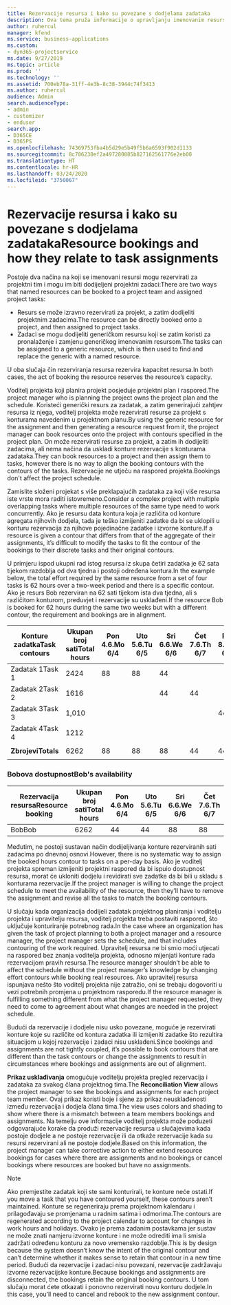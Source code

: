 ```yaml
---
title: Rezervacije resursa i kako su povezane s dodjelama zadataka
description: Ova tema pruža informacije o upravljanju imenovanim resursima, rezervacijama resursa i dodjelama zadataka te načinu na koji su međusobno povezani.
author: ruhercul
manager: kfend
ms.service: business-applications
ms.custom:
- dyn365-projectservice
ms.date: 9/27/2019
ms.topic: article
ms.prod: ''
ms.technology: ''
ms.assetid: 700eb78a-31ff-4e3b-8c38-3944c74f3413
ms.author: ruhercul
audience: Admin
search.audienceType:
- admin
- customizer
- enduser
search.app:
- D365CE
- D365PS
ms.openlocfilehash: 74369753fba4b5d29e5b49f5b6a6593f902d1133
ms.sourcegitcommit: 8c786230ef2a497280885b827162561776e2eb00
ms.translationtype: HT
ms.contentlocale: hr-HR
ms.lasthandoff: 03/24/2020
ms.locfileid: "3750067"
---
```

# <a name="resource-bookings-and-how-they-relate-to-task-assignments"></a><span data-ttu-id="397b4-103">Rezervacije resursa i kako su povezane s dodjelama zadataka</span><span class="sxs-lookup"><span data-stu-id="397b4-103">Resource bookings and how they relate to task assignments</span></span>


<span data-ttu-id="397b4-104">Postoje dva načina na koji se imenovani resursi mogu rezervirati za projektni tim i mogu im biti dodijeljeni projektni zadaci:</span><span class="sxs-lookup"><span data-stu-id="397b4-104">There are two ways that named resources can be booked to a project team and assigned project tasks:</span></span>

- <span data-ttu-id="397b4-105">Resurs se može izravno rezervirati za projekt, a zatim dodijeliti projektnim zadacima.</span><span class="sxs-lookup"><span data-stu-id="397b4-105">The resource can be directly booked onto a project, and then assigned to project tasks.</span></span>
- <span data-ttu-id="397b4-106">Zadaci se mogu dodijeliti generičkom resursu koji se zatim koristi za pronalaženje i zamjenu generičkog imenovanim resursom.</span><span class="sxs-lookup"><span data-stu-id="397b4-106">The tasks can be assigned to a generic resource, which is then used to find and replace the generic with a named resource.</span></span> 

<span data-ttu-id="397b4-107">U oba slučaja čin rezerviranja resursa rezervira kapacitet resursa.</span><span class="sxs-lookup"><span data-stu-id="397b4-107">In both cases, the act of booking the resource reserves the resource’s capacity.</span></span>

<span data-ttu-id="397b4-108">Voditelj projekta koji planira projekt posjeduje projektni plan i raspored.</span><span class="sxs-lookup"><span data-stu-id="397b4-108">The project manager who is planning the project owns the project plan and the schedule.</span></span> <span data-ttu-id="397b4-109">Koristeći generički resurs za zadatak, a zatim generirajući zahtjev resursa iz njega, voditelj projekta može rezervirati resurse za projekt s konturama navedenim u projektnom planu.</span><span class="sxs-lookup"><span data-stu-id="397b4-109">By using the generic resource for the assignment and then generating a resource request from it, the project manager can book resources onto the project with contours specified in the project plan.</span></span> <span data-ttu-id="397b4-110">On može rezervirati resurse za projekt, a zatim ih dodijeliti zadacima, ali nema načina da uskladi konture rezervacije s konturama zadataka.</span><span class="sxs-lookup"><span data-stu-id="397b4-110">They can book resources to a project and then assign them to tasks, however there is no way to align the booking contours with the contours of the tasks.</span></span> <span data-ttu-id="397b4-111">Rezervacije ne utječu na raspored projekta.</span><span class="sxs-lookup"><span data-stu-id="397b4-111">Bookings don't affect the project schedule.</span></span>

<span data-ttu-id="397b4-112">Zamislite složeni projekat s više preklapajućih zadataka za koji više resursa iste vrste mora raditi istovremeno.</span><span class="sxs-lookup"><span data-stu-id="397b4-112">Consider a complex project with multiple overlapping tasks where multiple resources of the same type need to work concurrently.</span></span> <span data-ttu-id="397b4-113">Ako je resursu data kontura koja je različita od konture agregata njihovih dodjela, tada je teško izmijeniti zadatke da bi se uklopili u konturu rezervacija za njihove pojedinačne zadatke i izvorne konture.</span><span class="sxs-lookup"><span data-stu-id="397b4-113">If a resource is given a contour that differs from that of the aggregate of their assignments, it’s difficult to modify the tasks to fit the contour of the bookings to their discrete tasks and their original contours.</span></span>

<span data-ttu-id="397b4-114">U primjeru ispod ukupni rad istog resursa iz skupa četiri zadatka je 62 sata tijekom razdoblja od dva tjedna i postoji određena kontura.</span><span class="sxs-lookup"><span data-stu-id="397b4-114">In the example below, the total effort required by the same resource from a set of four tasks is 62 hours over a two-week period and there is a specific contour.</span></span> <span data-ttu-id="397b4-115">Ako je resurs Bob rezerviran na 62 sati tijekom ista dva tjedna, ali s različitom konturom, preduvjet i rezervacije su usklađeni.</span><span class="sxs-lookup"><span data-stu-id="397b4-115">If the resource Bob is booked for 62 hours during the same two weeks but with a different contour, the requirement and bookings are in alignment.</span></span>

| <span data-ttu-id="397b4-116">**Konture zadatka**</span><span class="sxs-lookup"><span data-stu-id="397b4-116">**Task contours**</span></span>    | <span data-ttu-id="397b4-117">**Ukupan broj sati**</span><span class="sxs-lookup"><span data-stu-id="397b4-117">**Total hours**</span></span> | <span data-ttu-id="397b4-118">Pon 4.6.</span><span class="sxs-lookup"><span data-stu-id="397b4-118">Mo 6/4</span></span> | <span data-ttu-id="397b4-119">Uto 5.6.</span><span class="sxs-lookup"><span data-stu-id="397b4-119">Tu 6/5</span></span> | <span data-ttu-id="397b4-120">Sri 6.6.</span><span class="sxs-lookup"><span data-stu-id="397b4-120">We 6/6</span></span> | <span data-ttu-id="397b4-121">Čet 7.6.</span><span class="sxs-lookup"><span data-stu-id="397b4-121">Th 6/7</span></span> | <span data-ttu-id="397b4-122">Pet 8.6.</span><span class="sxs-lookup"><span data-stu-id="397b4-122">Fr 6/8</span></span> | <span data-ttu-id="397b4-123">Sub 9.6.</span><span class="sxs-lookup"><span data-stu-id="397b4-123">Sa 6/9</span></span> | <span data-ttu-id="397b4-124">Nedj 10.6.</span><span class="sxs-lookup"><span data-stu-id="397b4-124">Su 6/10</span></span> | <span data-ttu-id="397b4-125">Pon 11.6.</span><span class="sxs-lookup"><span data-stu-id="397b4-125">Mo 6/11</span></span> | <span data-ttu-id="397b4-126">Uto 12.6.</span><span class="sxs-lookup"><span data-stu-id="397b4-126">Tu 6/12</span></span> | <span data-ttu-id="397b4-127">Sri 13.6.</span><span class="sxs-lookup"><span data-stu-id="397b4-127">We 6/13</span></span> | <span data-ttu-id="397b4-128">Čet 14.6.</span><span class="sxs-lookup"><span data-stu-id="397b4-128">Th 6/14</span></span> | <span data-ttu-id="397b4-129">Pet 15.6.</span><span class="sxs-lookup"><span data-stu-id="397b4-129">Fr 6/15</span></span> |
|----------------------|-----------------|--------|--------|--------|--------|--------|--------|---------|---------|---------|---------|---------|---------|
| <span data-ttu-id="397b4-130">Zadatak 1</span><span class="sxs-lookup"><span data-stu-id="397b4-130">Task 1</span></span>               | <span data-ttu-id="397b4-131">24</span><span class="sxs-lookup"><span data-stu-id="397b4-131">24</span></span>              | <span data-ttu-id="397b4-132">8</span><span class="sxs-lookup"><span data-stu-id="397b4-132">8</span></span>      | <span data-ttu-id="397b4-133">8</span><span class="sxs-lookup"><span data-stu-id="397b4-133">8</span></span>      | <span data-ttu-id="397b4-134">4</span><span class="sxs-lookup"><span data-stu-id="397b4-134">4</span></span>      |        |        |        |         |         |         | <span data-ttu-id="397b4-135">4</span><span class="sxs-lookup"><span data-stu-id="397b4-135">4</span></span>       |         |         |
| <span data-ttu-id="397b4-136">Zadatak 2</span><span class="sxs-lookup"><span data-stu-id="397b4-136">Task 2</span></span>               | <span data-ttu-id="397b4-137">16</span><span class="sxs-lookup"><span data-stu-id="397b4-137">16</span></span>              |        |        | <span data-ttu-id="397b4-138">4</span><span class="sxs-lookup"><span data-stu-id="397b4-138">4</span></span>      | <span data-ttu-id="397b4-139">4</span><span class="sxs-lookup"><span data-stu-id="397b4-139">4</span></span>      |        |        |         | <span data-ttu-id="397b4-140">8</span><span class="sxs-lookup"><span data-stu-id="397b4-140">8</span></span>       |         |         |         |         |
| <span data-ttu-id="397b4-141">Zadatak 3</span><span class="sxs-lookup"><span data-stu-id="397b4-141">Task 3</span></span>               | <span data-ttu-id="397b4-142">1,0</span><span class="sxs-lookup"><span data-stu-id="397b4-142">10</span></span>              |        |        |        |        | <span data-ttu-id="397b4-143">4</span><span class="sxs-lookup"><span data-stu-id="397b4-143">4</span></span>      |        |         |         | <span data-ttu-id="397b4-144">4</span><span class="sxs-lookup"><span data-stu-id="397b4-144">4</span></span>       |         | <span data-ttu-id="397b4-145">2</span><span class="sxs-lookup"><span data-stu-id="397b4-145">2</span></span>       |         |
| <span data-ttu-id="397b4-146">Zadatak 4</span><span class="sxs-lookup"><span data-stu-id="397b4-146">Task 4</span></span>               | <span data-ttu-id="397b4-147">12</span><span class="sxs-lookup"><span data-stu-id="397b4-147">12</span></span>              |        |        |        |        |        |        |         |         |         | <span data-ttu-id="397b4-148">4</span><span class="sxs-lookup"><span data-stu-id="397b4-148">4</span></span>       |         | <span data-ttu-id="397b4-149">8</span><span class="sxs-lookup"><span data-stu-id="397b4-149">8</span></span>       |
|                      |                 |        |        |        |        |        |        |         |         |         |         |         |         |
| <span data-ttu-id="397b4-150">**Zbrojevi**</span><span class="sxs-lookup"><span data-stu-id="397b4-150">**Totals**</span></span>           | <span data-ttu-id="397b4-151">62</span><span class="sxs-lookup"><span data-stu-id="397b4-151">62</span></span>              | <span data-ttu-id="397b4-152">8</span><span class="sxs-lookup"><span data-stu-id="397b4-152">8</span></span>      | <span data-ttu-id="397b4-153">8</span><span class="sxs-lookup"><span data-stu-id="397b4-153">8</span></span>      | <span data-ttu-id="397b4-154">8</span><span class="sxs-lookup"><span data-stu-id="397b4-154">8</span></span>      | <span data-ttu-id="397b4-155">4</span><span class="sxs-lookup"><span data-stu-id="397b4-155">4</span></span>      | <span data-ttu-id="397b4-156">4</span><span class="sxs-lookup"><span data-stu-id="397b4-156">4</span></span>      |        |         | <span data-ttu-id="397b4-157">8</span><span class="sxs-lookup"><span data-stu-id="397b4-157">8</span></span>       | <span data-ttu-id="397b4-158">4</span><span class="sxs-lookup"><span data-stu-id="397b4-158">4</span></span>       | <span data-ttu-id="397b4-159">8</span><span class="sxs-lookup"><span data-stu-id="397b4-159">8</span></span>       | <span data-ttu-id="397b4-160">2</span><span class="sxs-lookup"><span data-stu-id="397b4-160">2</span></span>       | <span data-ttu-id="397b4-161">8</span><span class="sxs-lookup"><span data-stu-id="397b4-161">8</span></span>       |
|                      |                 |        |        |        |        |        |        |         |         |         |         |

### <a name="bobs-availability"></a><span data-ttu-id="397b4-162">Bobova dostupnost</span><span class="sxs-lookup"><span data-stu-id="397b4-162">Bob's availability</span></span>
| <span data-ttu-id="397b4-163">**Rezervacija   resursa**</span><span class="sxs-lookup"><span data-stu-id="397b4-163">**Resource   booking**</span></span> | <span data-ttu-id="397b4-164">**Ukupan broj sati**</span><span class="sxs-lookup"><span data-stu-id="397b4-164">**Total hours**</span></span> | <span data-ttu-id="397b4-165">Pon 4.6.</span><span class="sxs-lookup"><span data-stu-id="397b4-165">Mo 6/4</span></span> | <span data-ttu-id="397b4-166">Uto 5.6.</span><span class="sxs-lookup"><span data-stu-id="397b4-166">Tu 6/5</span></span> | <span data-ttu-id="397b4-167">Sri 6.6.</span><span class="sxs-lookup"><span data-stu-id="397b4-167">We 6/6</span></span> | <span data-ttu-id="397b4-168">Čet 7.6.</span><span class="sxs-lookup"><span data-stu-id="397b4-168">Th 6/7</span></span> | <span data-ttu-id="397b4-169">Pet 8.6.</span><span class="sxs-lookup"><span data-stu-id="397b4-169">Fr 6/8</span></span> | <span data-ttu-id="397b4-170">Sub 9.6.</span><span class="sxs-lookup"><span data-stu-id="397b4-170">Sa 6/9</span></span> | <span data-ttu-id="397b4-171">Nedj 10.6.</span><span class="sxs-lookup"><span data-stu-id="397b4-171">Su 6/10</span></span> | <span data-ttu-id="397b4-172">Pon 11.6.</span><span class="sxs-lookup"><span data-stu-id="397b4-172">Mo 6/11</span></span> | <span data-ttu-id="397b4-173">Uto 12.6.</span><span class="sxs-lookup"><span data-stu-id="397b4-173">Tu 6/12</span></span> | <span data-ttu-id="397b4-174">Sri 13.6.</span><span class="sxs-lookup"><span data-stu-id="397b4-174">We 6/13</span></span> | <span data-ttu-id="397b4-175">Čet 14.6.</span><span class="sxs-lookup"><span data-stu-id="397b4-175">Th 6/14</span></span> | <span data-ttu-id="397b4-176">Pet 15.6.</span><span class="sxs-lookup"><span data-stu-id="397b4-176">Fr 6/15</span></span> |
|------------------------|-----------------|--------|--------|--------|--------|--------|--------|---------|---------|---------|---------|---------|---------|
| <span data-ttu-id="397b4-177">Bob</span><span class="sxs-lookup"><span data-stu-id="397b4-177">Bob</span></span>                    | <span data-ttu-id="397b4-178">62</span><span class="sxs-lookup"><span data-stu-id="397b4-178">62</span></span>              | <span data-ttu-id="397b4-179">4</span><span class="sxs-lookup"><span data-stu-id="397b4-179">4</span></span>      | <span data-ttu-id="397b4-180">4</span><span class="sxs-lookup"><span data-stu-id="397b4-180">4</span></span>      | <span data-ttu-id="397b4-181">8</span><span class="sxs-lookup"><span data-stu-id="397b4-181">8</span></span>      | <span data-ttu-id="397b4-182">8</span><span class="sxs-lookup"><span data-stu-id="397b4-182">8</span></span>      | <span data-ttu-id="397b4-183">8</span><span class="sxs-lookup"><span data-stu-id="397b4-183">8</span></span>      |        |         | <span data-ttu-id="397b4-184">4</span><span class="sxs-lookup"><span data-stu-id="397b4-184">4</span></span>       | <span data-ttu-id="397b4-185">4</span><span class="sxs-lookup"><span data-stu-id="397b4-185">4</span></span>       | <span data-ttu-id="397b4-186">8</span><span class="sxs-lookup"><span data-stu-id="397b4-186">8</span></span>       | <span data-ttu-id="397b4-187">8</span><span class="sxs-lookup"><span data-stu-id="397b4-187">8</span></span>       | <span data-ttu-id="397b4-188">6</span><span class="sxs-lookup"><span data-stu-id="397b4-188">6</span></span>       |

<span data-ttu-id="397b4-189">Međutim, ne postoji sustavan način dodijeljivanja konture rezerviranih sati zadacima po dnevnoj osnovi.</span><span class="sxs-lookup"><span data-stu-id="397b4-189">However, there is no systematic way to assign the booked hours contour to tasks on a per-day basis.</span></span> <span data-ttu-id="397b4-190">Ako je voditelj projekta spreman izmijeniti projektni raspored da bi ispuio dostupnost resursa, morat će ukloniti dodjelu i revidirati sve zadatke da bi bili u skladu s konturama rezervacije.</span><span class="sxs-lookup"><span data-stu-id="397b4-190">If the project manager is willing to change the project schedule to meet the availability of the resource, then they’ll have to remove the assignment and revise all the tasks to match the booking contours.</span></span>

<span data-ttu-id="397b4-191">U slučaju kada organizacija dodijeli zadatak projektnog planiranja i voditelju projekta i upravitelju resursa, voditelj projekta treba postaviti raspored, što uključuje konturiranje potrebnog rada.</span><span class="sxs-lookup"><span data-stu-id="397b4-191">In the case where an organization has given the task of project planning to both a project manager and a resource manager, the project manager sets the schedule, and that includes contouring of the work required.</span></span> <span data-ttu-id="397b4-192">Upravitelj resursa ne bi smio moći utjecati na raspored bez znanja voditelja projekta, odnosno mijenjati konture rada rezervacijom pravih resursa.</span><span class="sxs-lookup"><span data-stu-id="397b4-192">The resource manager shouldn’t be able to affect the schedule without the project manager’s knowledge by changing effort contours while booking real resources.</span></span> <span data-ttu-id="397b4-193">Ako upravitelj resursa ispunjava nešto što voditelj projekta nije zatražio, oni se trebaju dogovoriti u vezi potrebnih promjena u projektnom rasporedu.</span><span class="sxs-lookup"><span data-stu-id="397b4-193">If the resource manager is fulfilling something different from what the project manager requested, they need to come to agreement about what changes are needed in the project schedule.</span></span>

<span data-ttu-id="397b4-194">Budući da rezervacije i dodjele nisu usko povezane, moguće je rezervirati konture koje su različite od kontura zadatka ili izmijeniti zadatke što rezultira situacijom u kojoj rezervacije i zadaci nisu usklađeni.</span><span class="sxs-lookup"><span data-stu-id="397b4-194">Since bookings and assignments are not tightly coupled, it’s possible to book contours that are different than the task contours or change the assignments to result in circumstances where bookings and assignments are out of alignment.</span></span>

<span data-ttu-id="397b4-195">**Prikaz usklađivanja** omogućuje voditelju projekta pregled rezervacija i zadataka za svakog člana projektnog tima.</span><span class="sxs-lookup"><span data-stu-id="397b4-195">The **Reconciliation View** allows the project manager to see the bookings and assignments for each project team member.</span></span> <span data-ttu-id="397b4-196">Ovaj prikaz koristi boje i sjene za prikaz neusklađenosti između rezervacija i dodjela člana tima.</span><span class="sxs-lookup"><span data-stu-id="397b4-196">The view uses colors and shading to show where there is a mismatch between a team members bookings and assignments.</span></span> <span data-ttu-id="397b4-197">Na temelju ove informacije voditelj projekta može poduzeti odgovarajuće korake da produži rezervacije resursa u slučajevima kada postoje dodjele a ne postoje rezervacije ili da otkaže rezervacije kada su resursi rezervirani ali ne postoje dodjele.</span><span class="sxs-lookup"><span data-stu-id="397b4-197">Based on this information, the project manager can take corrective action to either extend resource bookings for cases where there are assignments and no bookings or cancel bookings where resources are booked but have no assignments.</span></span>

> [!NOTE]
> <span data-ttu-id="397b4-198">Ako premjestite zadatak koji ste sami konturirali, te konture neće ostati.</span><span class="sxs-lookup"><span data-stu-id="397b4-198">If you move a task that you have contoured yourself, these contours aren’t maintained.</span></span> <span data-ttu-id="397b4-199">Konture se regeneriraju prema projektnom kalendaru i prilagođavaju se promjenama u radnim satima i odmorima.</span><span class="sxs-lookup"><span data-stu-id="397b4-199">The contours are regenerated according to the project calendar to account for changes in work hours and holidays.</span></span> <span data-ttu-id="397b4-200">Ovako je prema zadanim postavkama jer sustav ne može znati namjeru izvorne konture i ne može odrediti ima li smisla zadržati određenu konturu za novo vremensko razdoblje.</span><span class="sxs-lookup"><span data-stu-id="397b4-200">This is by design because the system doesn’t know the intent of the original contour and can’t determine whether it makes sense to retain that contour in a new time period.</span></span> <span data-ttu-id="397b4-201">Budući da rezervacije i zadaci nisu povezani, rezervacije zadržavaju izvorne rezervacijske konture.</span><span class="sxs-lookup"><span data-stu-id="397b4-201">Because bookings and assignments are disconnected, the bookings retain the original booking contours.</span></span> <span data-ttu-id="397b4-202">U tom slučaju morat ćete otkazati i ponovno rezervirati novu konturu dodjele.</span><span class="sxs-lookup"><span data-stu-id="397b4-202">In this case, you’ll need to cancel and rebook to the new assignment contour.</span></span>

